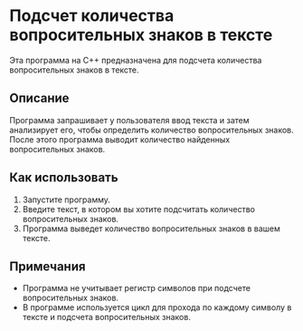 # Подсчет количества вопросительных знаков в тексте

Эта программа на C++ предназначена для подсчета количества вопросительных знаков в тексте.

## Описание

Программа запрашивает у пользователя ввод текста и затем анализирует его, чтобы определить количество вопросительных знаков. После этого программа выводит количество найденных вопросительных знаков.

## Как использовать

1. Запустите программу.
2. Введите текст, в котором вы хотите подсчитать количество вопросительных знаков.
3. Программа выведет количество вопросительных знаков в вашем тексте.

## Примечания

- Программа не учитывает регистр символов при подсчете вопросительных знаков.
- В программе используется цикл для прохода по каждому символу в тексте и подсчета вопросительных знаков.


